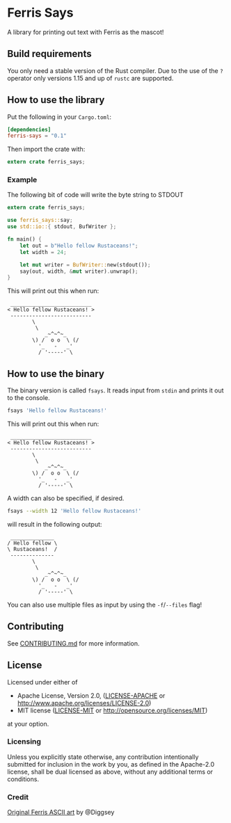 # Ferris Says

A library for printing out text with Ferris as the mascot!

## Build requirements

You only need a stable version of the Rust compiler. Due to the use of the `?`
operator only versions 1.15 and up of `rustc` are supported.

## How to use the library

Put the following in your `Cargo.toml`:

```toml
[dependencies]
ferris-says = "0.1"
```

Then import the crate with:

```rust
extern crate ferris_says;
```

### Example

The following bit of code will write the byte string to STDOUT

```rust
extern crate ferris_says;

use ferris_says::say;
use std::io::{ stdout, BufWriter };

fn main() {
    let out = b"Hello fellow Rustaceans!";
    let width = 24;

    let mut writer = BufWriter::new(stdout());
    say(out, width, &mut writer).unwrap();
}
```

This will print out this when run:

```plain
 __________________________
< Hello fellow Rustaceans! >
 --------------------------
        \
         \
            _~^~^~_
        \) /  o o  \ (/
          '_   -   _'
          / '-----' \
```

## How to use the binary

The binary version is called `fsays`. It reads input from `stdin` and prints it
out to the console.

```bash
fsays 'Hello fellow Rustaceans!'
```

This will print out this when run:

```plain
 __________________________
< Hello fellow Rustaceans! >
 --------------------------
        \
         \
            _~^~^~_
        \) /  o o  \ (/
          '_   -   _'
          / '-----' \
```

A width can also be specified, if desired.

```bash
fsays --width 12 'Hello fellow Rustaceans!'
```

will result in the following output:

```plain
 ______________
/ Hello fellow \
\ Rustaceans!  /
 --------------
        \
         \
            _~^~^~_
        \) /  o o  \ (/
          '_   -   _'
          / '-----' \
```

You can also use multiple files as input by using the `-f`/`--files` flag!

## Contributing
See [CONTRIBUTING.md](CONTRIBUTING.md) for more information.

## License

Licensed under either of

 * Apache License, Version 2.0, ([LICENSE-APACHE](LICENSE-APACHE) or http://www.apache.org/licenses/LICENSE-2.0)
 * MIT license ([LICENSE-MIT](LICENSE-MIT) or http://opensource.org/licenses/MIT)

at your option.

### Licensing

Unless you explicitly state otherwise, any contribution intentionally submitted
for inclusion in the work by you, as defined in the Apache-2.0 license, shall be
dual licensed as above, without any additional terms or conditions.

### Credit
[Original Ferris ASCII art](https://www.reddit.com/r/rust/comments/52vb6y/animated_ferris_the_rustacean/d7phkyh/) by @Diggsey
